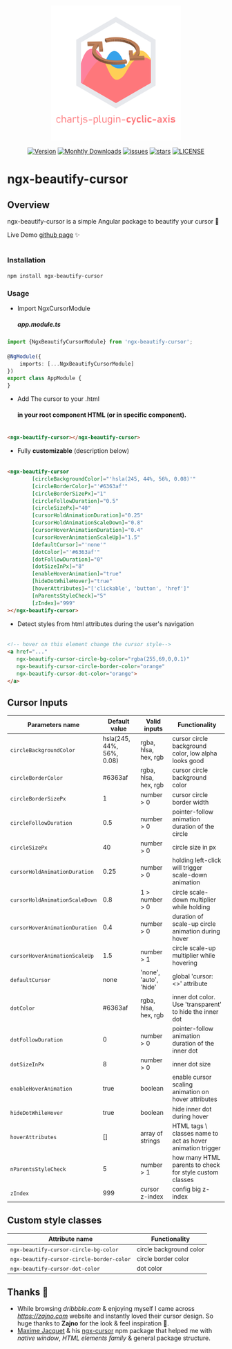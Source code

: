 <p align="center">
  <img src="https://github.com/MaorAssayag/chartjs-plugin-cyclic-axis/blob/main/assets/chartjs-cyclic-axis-logo.svg" alt="Your image title" width="300"/>
</p>

<p align="center">
  <a href="//npmjs.com/package/ngx-beautify-cursor"><img src="https://badge.fury.io/js/ngx-beautify-cursor.svg" alt="Version"></a>
  <a href="//npmjs.com/package/ngx-beautify-cursor"><img src="https://img.shields.io/npm/dm/ngx-beautify-cursor?color=orange" alt="Monhtly Downloads"></a>
  <a href="https://github.com/maorassayag/ngx-beautify-cursor/issues"><img src="https://img.shields.io/github/issues/maorassayag/ngx-beautify-cursor" alt="issues"></a>
  <a href="https://github.com/maorassayag/ngx-beautify-cursor"><img src="https://img.shields.io/github/stars/maorassayag/ngx-beautify-cursor" alt="stars"></a>
  <a href="https://github.com/maorassayag/ngx-beautify-cursor/blob/master/LICENSE"><img src="https://img.shields.io/github/license/maorassayag/ngx-beautify-cursor?color=skyblue" alt="LICENSE"></a>
</p>

# ngx-beautify-cursor

## Overview

ngx-beautify-cursor is a simple Angular package to beautify your cursor :clap:

Live Demo [github page](https://maorassayag.github.io/ngx-beautify-cursor/) :sparkles:

#

### Installation

`npm install ngx-beautify-cursor`

### Usage

- Import NgxCursorModule
  ##### app.module.ts

```ts
import {NgxBeautifyCursorModule} from 'ngx-beautify-cursor';

@NgModule({
    imports: [...NgxBeautifyCursorModule]
})
export class AppModule {
}
```

- Add The cursor to your .html
  #### in your root component HTML (or in specific component).

```html

<ngx-beautify-cursor></ngx-beautify-cursor>
```

- Fully **customizable** (description below)

```html

<ngx-beautify-cursor
        [circleBackgroundColor]="'hsla(245, 44%, 56%, 0.08)'"
        [circleBorderColor]="'#6363af'"
        [circleBorderSizePx]="1"
        [circleFollowDuration]="0.5"
        [circleSizePx]="40"
        [cursorHoldAnimationDuration]="0.25"
        [cursorHoldAnimationScaleDown]="0.8"
        [cursorHoverAnimationDuration]="0.4"
        [cursorHoverAnimationScaleUp]="1.5"
        [defaultCursor]="'none'"
        [dotColor]="'#6363af'"
        [dotFollowDuration]="0"
        [dotSizeInPx]="8"
        [enableHoverAnimation]="true"
        [hideDotWhileHover]="true"
        [hoverAttributes]="['clickable', 'button', 'href']"
        [nParentsStyleCheck]="5"
        [zIndex]="999"
></ngx-beautify-cursor>

```

- Detect styles from html attributes during the user's navigation

```html

<!-- hover on this element change the cursor style-->
<a href="..."
   ngx-beautify-cursor-circle-bg-color="rgba(255,69,0,0.1)"
   ngx-beautify-cursor-circle-border-color="orange"
   ngx-beautify-cursor-dot-color="orange">
</a>
```

## Cursor Inputs

| Parameters name                | Default value             | Valid inputs               | Functionality                                               |
| ------------------------------ | ------------------------- | -------------------------- |------------------------------------------------------------ |
| `circleBackgroundColor`        | hsla(245, 44%, 56%, 0.08) | rgba, hlsa, hex, rgb       | cursor circle background color, low alpha looks good        |
| `circleBorderColor`            | #6363af                   | rgba, hlsa, hex, rgb       | cursor circle background color                              |
| `circleBorderSizePx`           | 1                         | number > 0                 | cursor circle border width                                  |
| `circleFollowDuration`         | 0.5                       | number > 0                 | pointer-follow animation duration of the circle             |
| `circleSizePx`                 | 40                        | number > 0                 | circle size in px                                           |
| `cursorHoldAnimationDuration`  | 0.25                      | number > 0                 | holding left-click will trigger scale-down animation        |
| `cursorHoldAnimationScaleDown` | 0.8                       | 1 > number > 0             | circle scale-down multiplier while holding                  |
| `cursorHoverAnimationDuration` | 0.4                       | number > 0                 | duration of scale-up circle animation during hover          |
| `cursorHoverAnimationScaleUp`  | 1.5                       | number > 1                 | circle scale-up multiplier while hovering                   |
| `defaultCursor`                | none                      | 'none', 'auto', 'hide'     | global 'cursor: <>' attribute                               |
| `dotColor`                     | #6363af                   | rgba, hlsa, hex, rgb       | inner dot color. Use 'transparent' to hide the inner dot    |
| `dotFollowDuration`            | 0                         | number > 0                 | pointer-follow animation duration of the inner dot          |
| `dotSizeInPx`                  | 8                         | number > 0                 | inner dot size                                              |
| `enableHoverAnimation`         | true                      | boolean                    | enable cursor scaling animation on hover attributes         |
| `hideDotWhileHover`            | true                      | boolean                    | hide inner dot during hover                                 |
| `hoverAttributes`              | []                        | array of strings           | HTML tags \ classes name to act as hover animation trigger  |
| `nParentsStyleCheck`           | 5                         | number > 1                 | how many HTML parents to check for style custom classes     |
| `zIndex`                       | 999                       | cursor z-index             | config big z-index                                          |

## Custom style classes

| Attribute name                              | Functionality             |
| ------------------------------------------- | ------------------------- |
| `ngx-beautify-cursor-circle-bg-color`       | circle background color   |
| `ngx-beautify-cursor-circle-border-color`   | circle border color       |
| `ngx-beautify-cursor-dot-color`             | dot color                 |

## Thanks :blue_heart:

* While browsing *dribbble.com* & enjoying myself I came across *https://zajno.com* website and instantly loved their
  cursor design. So huge thanks to **Zajno** for the look & feel inspiration :raised_hands:.
* [Maxime Jacquet](https://github.com/maxime1jacquet) &
  his [ngx-cursor](https://github.com/maxime1jacquet/npm-directives/tree/master/projects/ngx-cursor) npm package that
  helped me with *native window*, *HTML elements family* & general package structure.
